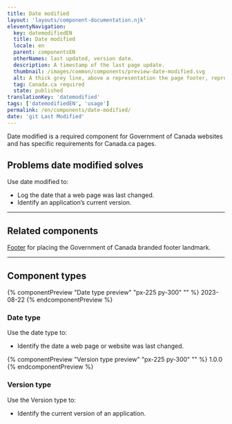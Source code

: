 ```yaml
---
title: Date modified
layout: 'layouts/component-documentation.njk'
eleventyNavigation:
  key: datemodifiedEN
  title: Date modified
  locale: en
  parent: componentsEN
  otherNames: last updated, version date.
  description: A timestamp of the last page update.
  thumbnail: /images/common/components/preview-date-modified.svg
  alt: A thick grey line, above a representation the page footer, represents the last page update text.
  tag: Canada.ca required
  state: published
translationKey: 'datemodified'
tags: ['datemodifiedEN', 'usage']
permalink: /en/components/date-modified/
date: 'git Last Modified'
---
```


Date modified is a required component for Government of Canada websites and has specific requirements for Canada.ca pages.

## Problems date modified solves

Use date modified to:

- Log the date that a web page was last changed.
- Identify an application’s current version.

<hr/>

## Related components

<a href="{{ links.footer }}">Footer</a> for placing the Government of Canada branded footer landmark.

<hr class="mt-600"/>

## Component types

<div class="remove-empty-p">
<gcds-grid class="mb-300" columns="1fr" columns-tablet="1fr 2fr" align-items="start">
  {% componentPreview "Date type preview" "px-225 py-300" "" %}
  <gcds-date-modified>2023-08-22</gcds-date-modified>
  {% endcomponentPreview %}
  <div>
    <h3 class="mt-0">Date type</h3>
    <p>Use the date type to:</p>
    <ul class="list-disc mb-300">
      <li>Identify the date a web page or website was last changed.</li>
    </ul>
  </div>
</gcds-grid>

<gcds-grid columns="1fr" columns-tablet="1fr 2fr" align-items="start">
  {% componentPreview "Version type preview" "px-225 py-300" "" %}
  <gcds-date-modified type="version">1.0.0</gcds-date-modified>
  {% endcomponentPreview %}
  <div>
    <h3 class="mt-0">Version type</h3>
    <p>Use the Version type to:</p>
    <ul class="list-disc mb-300">
      <li>Identify the current version of an application.</li>
    </ul>
  </div>
</gcds-grid>
